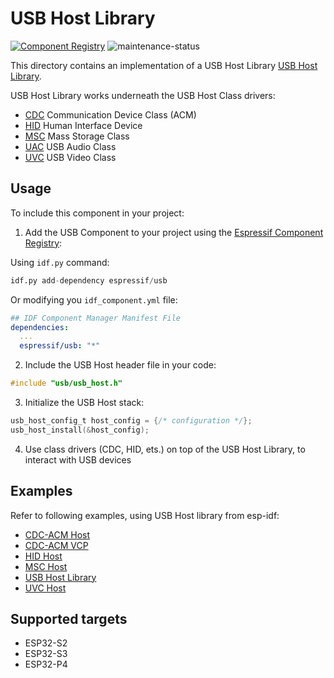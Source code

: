 # USB Host Library

[![Component Registry](https://components.espressif.com/components/espressif/usb/badge.svg)](https://components.espressif.com/components/espressif/usb)
![maintenance-status](https://img.shields.io/badge/maintenance-actively--developed-brightgreen.svg)

This directory contains an implementation of a USB Host Library [USB Host Library](https://docs.espressif.com/projects/esp-idf/en/latest/esp32s2/api-reference/peripherals/usb_host.html).

USB Host Library works underneath the USB Host Class drivers:
- [CDC](../class/cdc/) Communication Device Class (ACM)
- [HID](../class/hid/usb_host_hid/) Human Interface Device
- [MSC](../class/msc/usb_host_msc/) Mass Storage Class
- [UAC](../class/uac/usb_host_uac/) USB Audio Class
- [UVC](../class/uvc/usb_host_uvc/) USB Video Class

## Usage

To include this component in your project:

1. Add the USB Component to your project using the [Espressif Component Registry](https://components.espressif.com/):

Using `idf.py` command:

```python
idf.py add-dependency espressif/usb
```
Or modifying you `idf_component.yml` file:

```yaml
## IDF Component Manager Manifest File
dependencies:
  ...
  espressif/usb: "*"
```

2. Include the USB Host header file in your code:

```c
#include "usb/usb_host.h"
```

3. Initialize the USB Host stack:
```c
usb_host_config_t host_config = {/* configuration */};
usb_host_install(&host_config);
```

4. Use class drivers (CDC, HID, ets.) on top of the USB Host Library, to interact with USB devices


## Examples

Refer to following examples, using USB Host library from esp-idf:
- [CDC-ACM Host](https://github.com/espressif/esp-idf/tree/master/examples/peripherals/usb/host/cdc/cdc_acm_host)
- [CDC-ACM VCP](https://github.com/espressif/esp-idf/tree/master/examples/peripherals/usb/host/cdc/cdc_acm_vcp)
- [HID Host](https://github.com/espressif/esp-idf/tree/master/examples/peripherals/usb/host/hid)
- [MSC Host](https://github.com/espressif/esp-idf/tree/master/examples/peripherals/usb/host/msc)
- [USB Host Library](https://github.com/espressif/esp-idf/tree/master/examples/peripherals/usb/host/usb_host_lib)
- [UVC Host](https://github.com/espressif/esp-idf/tree/master/examples/peripherals/usb/host/uvc)

## Supported targets

- ESP32-S2
- ESP32-S3
- ESP32-P4
